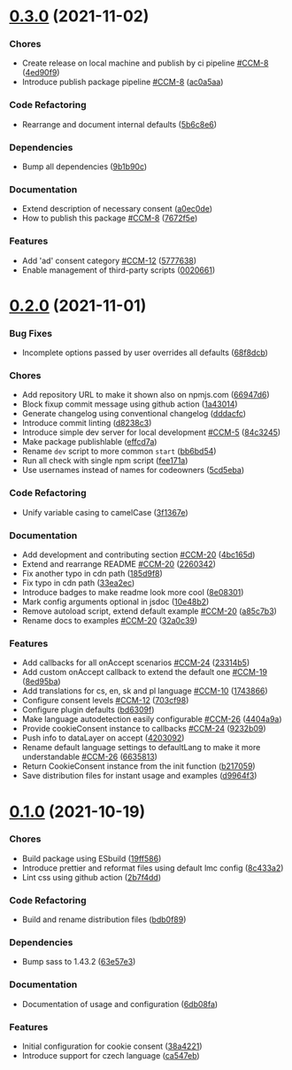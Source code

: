 
<a name="0.3.0"></a>
# [0.3.0](https://github.com/projects/lmc-eu/repos/cookie-consent-manager/compare/diff?targetBranch=refs%2Ftags%2F0.2.0&sourceBranch=refs%2Ftags%2F0.3.0) (2021-11-02)


### Chores


* Create release on local machine and publish by ci pipeline [#CCM-8](https://github.com/lmc-eu/cookie-consent-manager/issues/CCM-8) ([4ed90f9](https://github.com/projects/lmc-eu/repos/cookie-consent-manager/commits/4ed90f9))
* Introduce publish package pipeline [#CCM-8](https://github.com/lmc-eu/cookie-consent-manager/issues/CCM-8) ([ac0a5aa](https://github.com/projects/lmc-eu/repos/cookie-consent-manager/commits/ac0a5aa))
### Code Refactoring


* Rearrange and document internal defaults ([5b6c8e6](https://github.com/projects/lmc-eu/repos/cookie-consent-manager/commits/5b6c8e6))
### Dependencies


* Bump all dependencies ([9b1b90c](https://github.com/projects/lmc-eu/repos/cookie-consent-manager/commits/9b1b90c))
### Documentation


* Extend description of necessary consent ([a0ec0de](https://github.com/projects/lmc-eu/repos/cookie-consent-manager/commits/a0ec0de))
* How to publish this package [#CCM-8](https://github.com/lmc-eu/cookie-consent-manager/issues/CCM-8) ([7672f5e](https://github.com/projects/lmc-eu/repos/cookie-consent-manager/commits/7672f5e))
### Features


* Add 'ad' consent category [#CCM-12](https://github.com/lmc-eu/cookie-consent-manager/issues/CCM-12) ([5777638](https://github.com/projects/lmc-eu/repos/cookie-consent-manager/commits/5777638))
* Enable management of third-party scripts ([0020661](https://github.com/projects/lmc-eu/repos/cookie-consent-manager/commits/0020661))

<a name="0.2.0"></a>
# [0.2.0](https://github.com/projects/lmc-eu/repos/cookie-consent-manager/compare/diff?targetBranch=refs%2Ftags%2F0.1.0&sourceBranch=refs%2Ftags%2F0.2.0) (2021-11-01)


### Bug Fixes


* Incomplete options passed by user overrides all defaults ([68f8dcb](https://github.com/projects/lmc-eu/repos/cookie-consent-manager/commits/68f8dcb))
### Chores


* Add repository URL to make it shown also on npmjs.com ([66947d6](https://github.com/projects/lmc-eu/repos/cookie-consent-manager/commits/66947d6))
* Block fixup commit message using github action ([1a43014](https://github.com/projects/lmc-eu/repos/cookie-consent-manager/commits/1a43014))
* Generate changelog using conventional changelog ([dddacfc](https://github.com/projects/lmc-eu/repos/cookie-consent-manager/commits/dddacfc))
* Introduce commit linting ([d8238c3](https://github.com/projects/lmc-eu/repos/cookie-consent-manager/commits/d8238c3))
* Introduce simple dev server for local development [#CCM-5](https://github.com/lmc-eu/cookie-consent-manager/issues/CCM-5) ([84c3245](https://github.com/projects/lmc-eu/repos/cookie-consent-manager/commits/84c3245))
* Make package publishlable ([effcd7a](https://github.com/projects/lmc-eu/repos/cookie-consent-manager/commits/effcd7a))
* Rename `dev` script to more common `start` ([bb6bd54](https://github.com/projects/lmc-eu/repos/cookie-consent-manager/commits/bb6bd54))
* Run all check with single npm script ([fee171a](https://github.com/projects/lmc-eu/repos/cookie-consent-manager/commits/fee171a))
* Use usernames instead of names for codeowners ([5cd5eba](https://github.com/projects/lmc-eu/repos/cookie-consent-manager/commits/5cd5eba))
### Code Refactoring


* Unify variable casing to camelCase ([3f1367e](https://github.com/projects/lmc-eu/repos/cookie-consent-manager/commits/3f1367e))
### Documentation


* Add development and contributing section [#CCM-20](https://github.com/lmc-eu/cookie-consent-manager/issues/CCM-20) ([4bc165d](https://github.com/projects/lmc-eu/repos/cookie-consent-manager/commits/4bc165d))
* Extend and rearrange README [#CCM-20](https://github.com/lmc-eu/cookie-consent-manager/issues/CCM-20) ([2260342](https://github.com/projects/lmc-eu/repos/cookie-consent-manager/commits/2260342))
* Fix another typo in cdn path ([185d9f8](https://github.com/projects/lmc-eu/repos/cookie-consent-manager/commits/185d9f8))
* Fix typo in cdn path ([33ea2ec](https://github.com/projects/lmc-eu/repos/cookie-consent-manager/commits/33ea2ec))
* Introduce badges to make readme look more cool ([8e08301](https://github.com/projects/lmc-eu/repos/cookie-consent-manager/commits/8e08301))
* Mark config arguments optional in jsdoc ([10e48b2](https://github.com/projects/lmc-eu/repos/cookie-consent-manager/commits/10e48b2))
* Remove autoload script, extend default example [#CCM-20](https://github.com/lmc-eu/cookie-consent-manager/issues/CCM-20) ([a85c7b3](https://github.com/projects/lmc-eu/repos/cookie-consent-manager/commits/a85c7b3))
* Rename docs to examples [#CCM-20](https://github.com/lmc-eu/cookie-consent-manager/issues/CCM-20) ([32a0c39](https://github.com/projects/lmc-eu/repos/cookie-consent-manager/commits/32a0c39))
### Features


* Add callbacks for all onAccept scenarios [#CCM-24](https://github.com/lmc-eu/cookie-consent-manager/issues/CCM-24) ([23314b5](https://github.com/projects/lmc-eu/repos/cookie-consent-manager/commits/23314b5))
* Add custom onAccept callback to extend the default one [#CCM-19](https://github.com/lmc-eu/cookie-consent-manager/issues/CCM-19) ([8ed95ba](https://github.com/projects/lmc-eu/repos/cookie-consent-manager/commits/8ed95ba))
* Add translations for cs, en, sk and pl language [#CCM-10](https://github.com/lmc-eu/cookie-consent-manager/issues/CCM-10) ([1743866](https://github.com/projects/lmc-eu/repos/cookie-consent-manager/commits/1743866))
* Configure consent levels [#CCM-12](https://github.com/lmc-eu/cookie-consent-manager/issues/CCM-12) ([703cf98](https://github.com/projects/lmc-eu/repos/cookie-consent-manager/commits/703cf98))
* Configure plugin defaults ([bd6309f](https://github.com/projects/lmc-eu/repos/cookie-consent-manager/commits/bd6309f))
* Make language autodetection easily configurable [#CCM-26](https://github.com/lmc-eu/cookie-consent-manager/issues/CCM-26) ([4404a9a](https://github.com/projects/lmc-eu/repos/cookie-consent-manager/commits/4404a9a))
* Provide cookieConsent instance to callbacks [#CCM-24](https://github.com/lmc-eu/cookie-consent-manager/issues/CCM-24) ([9232b09](https://github.com/projects/lmc-eu/repos/cookie-consent-manager/commits/9232b09))
* Push info to dataLayer on accept ([4203092](https://github.com/projects/lmc-eu/repos/cookie-consent-manager/commits/4203092))
* Rename default language settings to defaultLang to make it more understandable [#CCM-26](https://github.com/lmc-eu/cookie-consent-manager/issues/CCM-26) ([6635813](https://github.com/projects/lmc-eu/repos/cookie-consent-manager/commits/6635813))
* Return CookieConsent instance from the init function ([b217059](https://github.com/projects/lmc-eu/repos/cookie-consent-manager/commits/b217059))
* Save distribution files for instant usage and examples ([d9964f3](https://github.com/projects/lmc-eu/repos/cookie-consent-manager/commits/d9964f3))

<a name="0.1.0"></a>
# [0.1.0](https://github.com/projects/lmc-eu/repos/cookie-consent-manager/compare/diff?targetBranch=refs%2Ftags%2F19ff586&sourceBranch=refs%2Ftags%2F0.1.0) (2021-10-19)


### Chores


* Build package using ESbuild ([19ff586](https://github.com/projects/lmc-eu/repos/cookie-consent-manager/commits/19ff586))
* Introduce prettier and reformat files using default lmc config ([8c433a2](https://github.com/projects/lmc-eu/repos/cookie-consent-manager/commits/8c433a2))
* Lint css using github action ([2b7f4dd](https://github.com/projects/lmc-eu/repos/cookie-consent-manager/commits/2b7f4dd))
### Code Refactoring


* Build and rename distribution files ([bdb0f89](https://github.com/projects/lmc-eu/repos/cookie-consent-manager/commits/bdb0f89))
### Dependencies


* Bump sass to 1.43.2 ([63e57e3](https://github.com/projects/lmc-eu/repos/cookie-consent-manager/commits/63e57e3))
### Documentation


* Documentation of usage and configuration ([6db08fa](https://github.com/projects/lmc-eu/repos/cookie-consent-manager/commits/6db08fa))
### Features


* Initial configuration for cookie consent ([38a4221](https://github.com/projects/lmc-eu/repos/cookie-consent-manager/commits/38a4221))
* Introduce support for czech language ([ca547eb](https://github.com/projects/lmc-eu/repos/cookie-consent-manager/commits/ca547eb))
